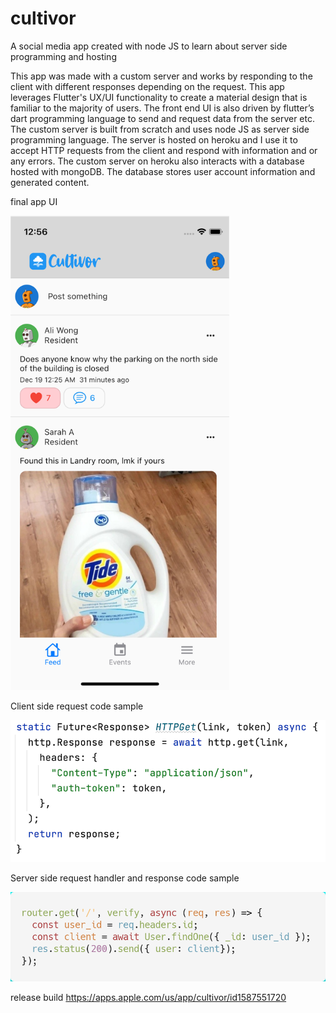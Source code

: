# cultivor
A social media app created with node JS to learn about server side programming and hosting

This app was made with a custom server and works by responding to the client with different responses depending on the request.
This app leverages Flutter's UX/UI functionality to create a material design that is familiar to the majority of users. The front end UI is also driven by flutter’s dart programming language to send and request data from the server etc.
The custom server is built from scratch and uses node JS as server side programming language. The server is hosted on heroku and I use it to accept HTTP requests from the client and respond with information and or any errors.
The custom server on heroku also interacts with a database hosted with mongoDB. The database stores user account information and generated content.

final app UI

<img src="https://github.com/Festus1440/cultivor/blob/80155feb4de89274e4e6bdd392adc3f30313b0b6/app_final.png" width="350" alt="final design">

Client side request code sample

![client](https://github.com/Festus1440/cultivor/blob/a3d28a591f7ae88fe5e4918fc990018220394feb/client.png)


Server side request handler and response code sample

![server](https://github.com/Festus1440/cultivor/blob/a3d28a591f7ae88fe5e4918fc990018220394feb/server.png)

release build
https://apps.apple.com/us/app/cultivor/id1587551720
